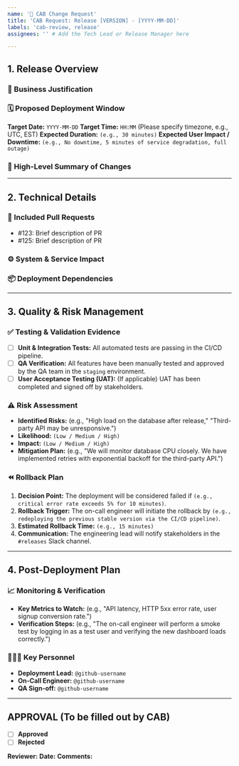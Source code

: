 ```yaml
---
name: '🚀 CAB Change Request'
title: 'CAB Request: Release [VERSION] - [YYYY-MM-DD]'
labels: 'cab-review, release'
assignees: '' # Add the Tech Lead or Release Manager here

---
```


<!-- 
Please fill out this template completely to ensure a smooth and fast review process. 
Provide as much detail as possible for each section.
-->

## 1. Release Overview

### 🎯 Business Justification
<!-- 
What is the primary goal of this release? 
What business value does it deliver, or what problem does it solve? 
(e.g., "Launch the new user dashboard to improve customer engagement," "Patch critical security vulnerability CVE-2025-12345.")
-->

### 🗓️ Proposed Deployment Window
**Target Date:** `YYYY-MM-DD`
**Target Time:** `HH:MM` (Please specify timezone, e.g., UTC, EST)
**Expected Duration:** `(e.g., 30 minutes)`
**Expected User Impact / Downtime:** `(e.g., No downtime, 5 minutes of service degradation, full outage)`

### 📝 High-Level Summary of Changes
<!-- 
Provide a non-technical summary of the features, fixes, or changes included in this release. 
This should be understandable by business stakeholders.
-->

---

## 2. Technical Details

### 🔗 Included Pull Requests
<!-- 
List all merged Pull Requests that are part of this release.
This provides a direct audit trail to the code changes.
-->
- #123: Brief description of PR
- #125: Brief description of PR

### ⚙️ System & Service Impact
<!-- 
What applications, services, or infrastructure components are affected by this change? 
(e.g., API server, web frontend, user database, payment gateway)
-->

### 📦 Deployment Dependencies
<!-- 
Are there any prerequisites for this deployment? 
(e.g., "Requires database migration script to be run first," "Depends on successful deployment of the Auth service v2.1")
-->

---

## 3. Quality & Risk Management

### ✅ Testing & Validation Evidence
<!-- 
How do we know this release is ready? 
Summarize the testing that has been completed.
-->
- [ ] **Unit & Integration Tests:** All automated tests are passing in the CI/CD pipeline.
- [ ] **QA Verification:** All features have been manually tested and approved by the QA team in the `staging` environment.
- [ ] **User Acceptance Testing (UAT):** (If applicable) UAT has been completed and signed off by stakeholders.

### ⚠️ Risk Assessment
<!-- 
What could go wrong, what is the likelihood, and what is the impact?
-->
- **Identified Risks:** (e.g., "High load on the database after release," "Third-party API may be unresponsive.")
- **Likelihood:** `(Low / Medium / High)`
- **Impact:** `(Low / Medium / High)`
- **Mitigation Plan:** (e.g., "We will monitor database CPU closely. We have implemented retries with exponential backoff for the third-party API.")

### ⏪ Rollback Plan
<!-- 
Provide a step-by-step plan to revert the changes if the deployment fails. 
Be specific.
-->
1.  **Decision Point:** The deployment will be considered failed if `(e.g., critical error rate exceeds 5% for 10 minutes)`.
2.  **Rollback Trigger:** The on-call engineer will initiate the rollback by `(e.g., redeploying the previous stable version via the CI/CD pipeline)`.
3.  **Estimated Rollback Time:** `(e.g., 15 minutes)`
4.  **Communication:** The engineering lead will notify stakeholders in the `#releases` Slack channel.

---

## 4. Post-Deployment Plan

### 📈 Monitoring & Verification
<!-- 
How will we confirm the deployment was successful? 
-->
- **Key Metrics to Watch:** (e.g., "API latency, HTTP 5xx error rate, user signup conversion rate.")
- **Verification Steps:** (e.g., "The on-call engineer will perform a smoke test by logging in as a test user and verifying the new dashboard loads correctly.")

### 👨‍👩‍👧 Key Personnel
- **Deployment Lead:** `@github-username`
- **On-Call Engineer:** `@github-username`
- **QA Sign-off:** `@github-username`

---

## APPROVAL (To be filled out by CAB)

- [ ] **Approved**
- [ ] **Rejected**

**Reviewer:**
**Date:**
**Comments:**